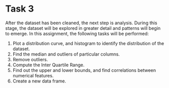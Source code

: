 # Task 3

After the dataset has been cleaned, the next step is analysis. During this stage, the dataset will be explored in greater detail and patterns will begin to emerge. In this assignment, the following tasks will be performed:

1. Plot a distribution curve, and histogram to identify the distribution of the dataset.
2. Find the median and outliers of particular columns.
3. Remove outliers.
4. Compute the Inter Quartile Range.
5. Find out the upper and lower bounds, and find correlations between numerical features.
6. Create a new data frame.
